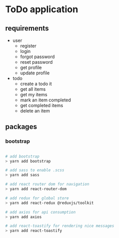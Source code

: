 # ToDo application

## requirements

- user
  - register
  - login
  - forgot password
  - reset password
  - get profile
  - update profile
- todo
  - create a todo it
  - get all items
  - get my items
  - mark an item completed
  - get completed items
  - delete an item

## packages

### bootstrap

```bash

# add bootstrap
> yarn add bootstrap

# add sass to enable .scss
> yarn add sass

# add react router dom for navigation
> yarn add react-router-dom

# add redux for global store
> yarn add react-redux @reduxjs/toolkit

# add axios for api consumption
> yarn add axios

# add react-toastify for rendering nice messages
> yarn add react-toastify

```
